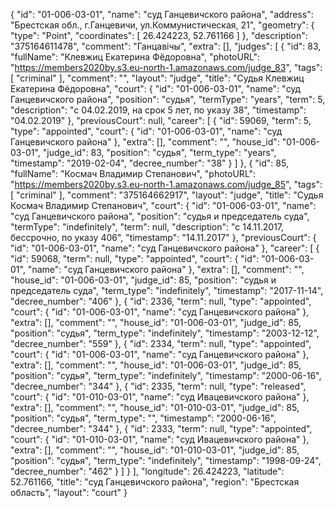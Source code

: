 {
    "id": "01-006-03-01",
    "name": "суд Ганцевичского района",
    "address": "Брестская обл., г.Ганцевичи, ул.Коммунистическая, 21",
    "geometry": {
        "type": "Point",
        "coordinates": [
            26.424223,
            52.761166
        ]
    },
    "description": "375164611478",
    "comment": "Ганцавічы",
    "extra": [],
    "judges": [
        {
            "id": 83,
            "fullName": "Клевжиц Екатерина Фёдоровна",
            "photoURL": "https://members2020by.s3.eu-north-1.amazonaws.com/judge_83",
            "tags": [
                "criminal"
            ],
            "comment": "",
            "layout": "judge",
            "title": "Судья Клевжиц Екатерина Фёдоровна",
            "court": {
                "id": "01-006-03-01",
                "name": "суд Ганцевичского района",
                "position": "судья",
                "termType": "years",
                "term": 5,
                "description": "c 04.02.2019, на срок 5 лет, по указу 38",
                "timestamp": "04.02.2019"
            },
            "previousCourt": null,
            "career": [
                {
                    "id": 59069,
                    "term": 5,
                    "type": "appointed",
                    "court": {
                        "id": "01-006-03-01",
                        "name": "суд Ганцевичского района"
                    },
                    "extra": [],
                    "comment": "",
                    "house_id": "01-006-03-01",
                    "judge_id": 83,
                    "position": "судья",
                    "term_type": "years",
                    "timestamp": "2019-02-04",
                    "decree_number": "38"
                }
            ]
        },
        {
            "id": 85,
            "fullName": "Космач Владимир Степанович",
            "photoURL": "https://members2020by.s3.eu-north-1.amazonaws.com/judge_85",
            "tags": [
                "criminal"
            ],
            "comment": "375164662917",
            "layout": "judge",
            "title": "Судья Космач Владимир Степанович",
            "court": {
                "id": "01-006-03-01",
                "name": "суд Ганцевичского района",
                "position": "судья и председатель суда",
                "termType": "indefinitely",
                "term": null,
                "description": "c 14.11.2017, бессрочно, по указу 406",
                "timestamp": "14.11.2017"
            },
            "previousCourt": {
                "id": "01-006-03-01",
                "name": "суд Ганцевичского района"
            },
            "career": [
                {
                    "id": 59068,
                    "term": null,
                    "type": "appointed",
                    "court": {
                        "id": "01-006-03-01",
                        "name": "суд Ганцевичского района"
                    },
                    "extra": [],
                    "comment": "",
                    "house_id": "01-006-03-01",
                    "judge_id": 85,
                    "position": "судья и председатель суда",
                    "term_type": "indefinitely",
                    "timestamp": "2017-11-14",
                    "decree_number": "406"
                },
                {
                    "id": 2336,
                    "term": null,
                    "type": "appointed",
                    "court": {
                        "id": "01-006-03-01",
                        "name": "суд Ганцевичского района"
                    },
                    "extra": [],
                    "comment": "",
                    "house_id": "01-006-03-01",
                    "judge_id": 85,
                    "position": "судья",
                    "term_type": "indefinitely",
                    "timestamp": "2003-12-12",
                    "decree_number": "559"
                },
                {
                    "id": 2334,
                    "term": null,
                    "type": "appointed",
                    "court": {
                        "id": "01-006-03-01",
                        "name": "суд Ганцевичского района"
                    },
                    "extra": [],
                    "comment": "",
                    "house_id": "01-006-03-01",
                    "judge_id": 85,
                    "position": "судья",
                    "term_type": "indefinitely",
                    "timestamp": "2000-06-16",
                    "decree_number": "344"
                },
                {
                    "id": 2335,
                    "term": null,
                    "type": "released",
                    "court": {
                        "id": "01-010-03-01",
                        "name": "суд Ивацевичского района"
                    },
                    "extra": [],
                    "comment": "",
                    "house_id": "01-010-03-01",
                    "judge_id": 85,
                    "position": "судья",
                    "term_type": "",
                    "timestamp": "2000-06-16",
                    "decree_number": "344"
                },
                {
                    "id": 2333,
                    "term": null,
                    "type": "appointed",
                    "court": {
                        "id": "01-010-03-01",
                        "name": "суд Ивацевичского района"
                    },
                    "extra": [],
                    "comment": "",
                    "house_id": "01-010-03-01",
                    "judge_id": 85,
                    "position": "судья",
                    "term_type": "indefinitely",
                    "timestamp": "1998-09-24",
                    "decree_number": "462"
                }
            ]
        }
    ],
    "longitude": 26.424223,
    "latitude": 52.761166,
    "title": "суд Ганцевичского района",
    "region": "Брестская область",
    "layout": "court"
}